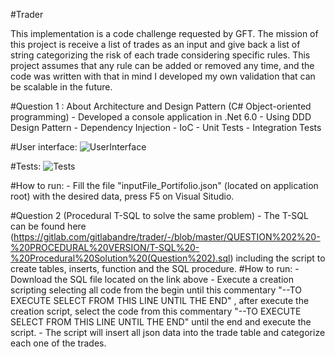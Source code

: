 #Trader

This implementation is a code challenge requested by GFT.
The mission of this project is receive a list of trades as an input and give back a list of string categorizing the risk of each trade considering specific rules. 
This project assumes that any rule can be added or removed any time, and the code was written with that in mind I developed my own validation that can be scalable in the future.

#Question 1 : About Architecture and Design Pattern (C# Object-oriented programming)
    - Developed a console application in .Net 6.0
    - Using DDD Design Pattern
    - Dependency Injection
    - IoC
    - Unit Tests
    - Integration Tests

 #User interface: 
    ![UserInterface](https://lh3.google.com/u/0/d/1i8M3cwCvmldmyarpvMydjGLAl-hmsRft=w1920-h890-iv1)
    
#Tests:
    ![Tests](https://lh3.google.com/u/0/d/1MqlX414b55_DkvlECnXB5zZmV5YymbJI=w1920-h890-iv1)

#How to run: 
        - Fill the file "inputFile_Portifolio.json" (located on application root) with the desired data, press F5 on Visual Situdio.
        
#Question 2 (Procedural T-SQL to solve the same problem)
    - The T-SQL can be found here (https://gitlab.com/gitlabandre/trader/-/blob/master/QUESTION%202%20-%20PROCEDURAL%20VERSION/T-SQL%20-%20Procedural%20Solution%20(Question%202).sql) including the script to create tables, inserts, function and the SQL procedure.
    #How to run: 
        - Download the SQL file located on the link above
        - Execute a creation scripting selecting all code from the begin until this commentary "--TO EXECUTE SELECT FROM THIS LINE UNTIL THE END" , after execute the creation script, select the code from this commentary "--TO EXECUTE SELECT FROM THIS LINE UNTIL THE END" until the end and execute the script.
        - The script will insert all json data into the trade table and categorize each one of the trades.



